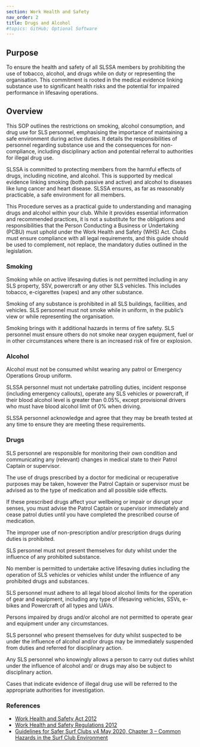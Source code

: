 ```yaml
---
section: Work Health and Safety
nav_order: 2
title: Drugs and Alcohol
#topics: GitHub; Optional Software
---
```


## Purpose

To ensure the health and safety of all SLSSA members by prohibiting the use of tobacco, alcohol, and drugs while on duty or representing the organisation. This commitment is rooted in the medical evidence linking substance use to significant health risks and the potential for impaired performance in lifesaving operations.

## Overview

This SOP outlines the restrictions on smoking, alcohol consumption, and drug use for SLS personnel, emphasising the importance of maintaining a safe environment during active duties. It details the responsibilities of personnel regarding substance use and the consequences for non-compliance, including disciplinary action and potential referral to authorities for illegal drug use.

SLSSA is committed to protecting members from the harmful effects of drugs, including nicotine, and alcohol. This is supported by medical evidence linking smoking (both passive and active) and alcohol to diseases like lung cancer and heart disease. SLSSA ensures, as far as reasonably practicable, a safe environment for all members.

This Procedure serves as a practical guide to understanding and managing drugs and alcohol within your club. While it provides essential information and recommended practices, it is not a substitute for the obligations and responsibilities that the Person Conducting a Business or Undertaking (PCBU) must uphold under the Work Health and Safety (WHS) Act. Clubs must ensure compliance with all legal requirements, and this guide should be used to complement, not replace, the mandatory duties outlined in the legislation.

### Smoking

Smoking while on active lifesaving duties is not permitted including in any SLS property, SSV, powercraft or any other SLS vehicles. This includes tobacco, e-cigarettes (vapes) and any other substance.

Smoking of any substance is prohibited in all SLS buildings, facilities, and vehicles. SLS personnel must not smoke while in uniform, in the public’s view or while representing the organisation.

Smoking brings with it additional hazards in terms of fire safety. SLS personnel must ensure others do not smoke near oxygen equipment, fuel or in other circumstances where there is an increased risk of fire or explosion.

### Alcohol

Alcohol must not be consumed whilst wearing any patrol or Emergency Operations Group uniform.

SLSSA personnel must not undertake patrolling duties, incident response (including emergency callouts), operate any SLS vehicles or powercraft, if their blood alcohol level is greater than 0.05%, except provisional drivers who must have blood alcohol limit of 0% when driving.

SLSSA personnel acknowledge and agree that they may be breath tested at any time to ensure they are meeting these requirements.

### Drugs

SLS personnel are responsible for monitoring their own condition and communicating any (relevant) changes in medical state to their Patrol Captain or supervisor.

The use of drugs prescribed by a doctor for medicinal or recuperative purposes may be taken, however the Patrol Captain or supervisor must be advised as to the type of medication and all possible side effects.

If these prescribed drugs affect your wellbeing or impair or disrupt your senses, you must advise the Patrol Captain or supervisor immediately and cease patrol duties until you have completed the prescribed course of medication.

The improper use of non-prescription and/or prescription drugs during duties is prohibited.

SLS personnel must not present themselves for duty whilst under the influence of any prohibited substance.

No member is permitted to undertake active lifesaving duties including the operation of SLS vehicles or vehicles whilst under the influence of any prohibited drugs and substances.

SLS personnel must adhere to all legal blood alcohol limits for the operation of gear and equipment, including any type of lifesaving vehicles, SSVs, e-bikes and Powercraft of all types and UAVs.

Persons impaired by drugs and/or alcohol are not permitted to operate gear and equipment under any circumstances.

SLS personnel who present themselves for duty whilst suspected to be under the influence of alcohol and/or drugs may be immediately suspended from duties and referred for disciplinary action.

Any SLS personnel who knowingly allows a person to carry out duties whilst under the influence of alcohol and/ or drugs may also be subject to disciplinary action.

Cases that indicate evidence of illegal drug use will be referred to the appropriate authorities for investigation.

### References

- [Work Health and Safety Act 2012](https://www.legislation.sa.gov.au/LZ/C/A/WORK%20HEALTH%20AND%20SAFETY%20ACT%202012.aspx)
- [Work Health and Safety Regulations 2012](https://www.legislation.sa.gov.au/lz?path=%2Fc%2Fr%2Fwork%20health%20and%20safety%20regulations%202012)
- [Guidelines for Safer Surf Clubs v4 May 2020, Chapter 3 – Common Hazards in the Surf Club Environment](https://members.sls.com.au/members/document_library/1/media/3373)
